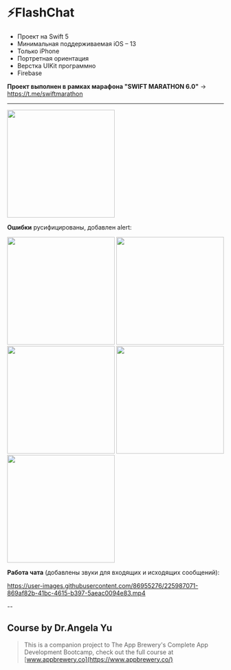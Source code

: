 # ⚡️FlashChat

* Проект на Swift 5
* Минимальная поддерживаемая iOS – 13
* Только iPhone
* Портретная ориентация
* Верстка UIKit программно
* Firebase

**Проект выполнен в рамках марафона "SWIFT MARATHON 6.0"** -> https://t.me/swiftmarathon

---

<p>
<img src="https://user-images.githubusercontent.com/86955276/225987510-fac13e33-349c-4db3-aee0-c28effa557da.gif" width="250">
</p>

**Ошибки** русифицированы, добавлен alert:
<p>
<img src="https://user-images.githubusercontent.com/86955276/225985784-f6532ae3-cbaf-4fea-b168-64c1f0a071da.png" width="250">
<img src="https://user-images.githubusercontent.com/86955276/225985803-7fbbb6da-0c57-471c-b522-ebe8b003e3e4.png" width="250">
<img src="https://user-images.githubusercontent.com/86955276/225985811-f2868957-c7ce-4480-96d1-1627041bc8b8.png" width="250">
<img src="https://user-images.githubusercontent.com/86955276/225985818-bc696d79-a327-4628-bf78-e8355df9f799.png" width="250">
<img src="https://user-images.githubusercontent.com/86955276/225985822-e7feabe2-2407-4ad4-bb18-41812810e595.png" width="250">
</p>

**Работа чата** (добавлены звуки для входящих и исходящих сообщений):

https://user-images.githubusercontent.com/86955276/225987071-869af82b-41bc-4615-b397-5aeac0094e83.mp4




--
  ## Course by Dr.Angela Yu

>This is a companion project to The App Brewery's Complete App Development Bootcamp, check out the full course at [www.appbrewery.co](https://www.appbrewery.co/)

